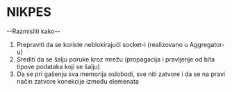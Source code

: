 # NIKPES

--Razmisliti kako--
1. Prepraviti da se koriste neblokirajući socket-i (realizovano u Aggregator-u)
2. Srediti da se šalju poruke kroz mrežu (propagacija i pravljenje od bita tipove podataka koji se šalju)
3. Da se pri gašenju sva memorija oslobodi, sve niti zatvore i da se na pravi način zatvore konekcije između elemenata



